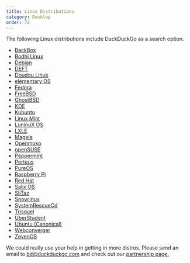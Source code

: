 ```yaml
---
title: Linux Distributions
category: Desktop
order: 72
---
```


<p>The following Linux distributions include DuckDuckGo as a search option.</p>

<ul>
    <li><a href="http://www.backbox.org/">BackBox</a></li>
    <li><a href="http://bodhilinux.com/">Bodhi Linux</a></li>
    <li><a href="http://www.debian.org/">Debian</a></li>
    <li><a href="http://www.deftlinux.net/">DEFT</a></li>
    <li><a href="http://doudoulinux.org/web/english/index.html">Doudou Linux</a></li>
    <li><a href="http://elementaryos.org/">elementary OS</a></li>
    <li><a href="http://fedoraproject.org/">Fedora</a></li>
    <li><a href="http://www.freebsd.org/">FreeBSD</a></li>
    <li><a href="http://ghostbsd.org/">GhostBSD</a></li>
    <li><a href="http://kde.org/">KDE</a></li>
    <li><a href="http://www.kubuntu.org/">Kubuntu</a></li>
    <li><a href="http://www.linuxmint.com/">Linux Mint</a></li>
    <li><a href="http://luninuxos.com/">LuninuX OS</a></li>
    <li><a href="http://www.lxle.net">LXLE</a></li>
    <li><a href="http://www.mageia.org/en/">Mageia</a></li>
    <li><a href="http://openmoko.com/">Openmoko</a></li>
    <li><a href="http://www.opensuse.org/">openSUSE</a></li>
    <li><a href="http://peppermintos.com/">Peppermint</a></li>
    <li><a href="http://porteus.org/">Porteus</a></li>
    <li><a href="https://www.pureos.net/">PureOS</a></li>
    <li><a href="http://www.raspberrypi.org/">Raspberry Pi</a></li>
    <li><a href="https://www.redhat.com/">Red Hat</a></li>
    <li><a href="http://www.salixos.org/">Salix OS</a></li>
    <li><a href="http://www.slitaz.org/en/">SliTaz</a></li>
    <li><a href="https://www.snowlinux.de/">Snowlinux</a></li>
    <li><a href="http://www.sysresccd.org/SystemRescueCd_Homepage">SystemRescueCd</a></li>
    <li><a href="http://trisquel.info/">Trisquel</a></li>
    <li><a href="http://uberstudent.org/">UberStudent</a></li>
    <li><a href="http://www.ubuntu.com/">Ubuntu (Canonical)</a></li>
    <li><a href="http://webconverger.com/">Webconverger</a></li>
    <li><a href="http://www.zevenos.com/">ZevenOS</a></li>
</ul>
<p>
    We could really use your help in getting in more distros. Please send an email
    to <a href="mailto:bd@duckduckgo.com">bd@duckduckgo.com</a> and check out our
    <a href="/company/partnerships">partnership page.</a>
</p>
